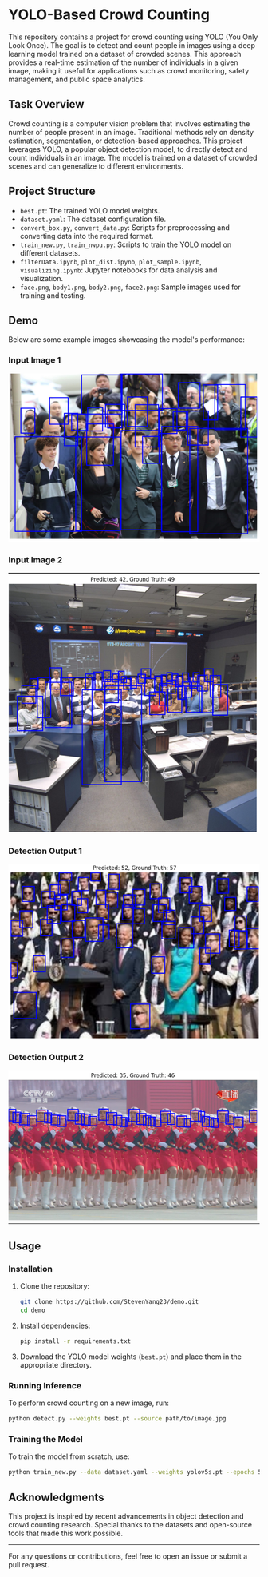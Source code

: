 # YOLO-Based Crowd Counting

This repository contains a project for crowd counting using YOLO (You Only Look Once). The goal is to detect and count people in images using a deep learning model trained on a dataset of crowded scenes. This approach provides a real-time estimation of the number of individuals in a given image, making it useful for applications such as crowd monitoring, safety management, and public space analytics.

## Task Overview
Crowd counting is a computer vision problem that involves estimating the number of people present in an image. Traditional methods rely on density estimation, segmentation, or detection-based approaches. This project leverages YOLO, a popular object detection model, to directly detect and count individuals in an image. The model is trained on a dataset of crowded scenes and can generalize to different environments.

## Project Structure
- `best.pt`: The trained YOLO model weights.
- `dataset.yaml`: The dataset configuration file.
- `convert_box.py`, `convert_data.py`: Scripts for preprocessing and converting data into the required format.
- `train_new.py`, `train_nwpu.py`: Scripts to train the YOLO model on different datasets.
- `filterData.ipynb`, `plot_dist.ipynb`, `plot_sample.ipynb`, `visualizing.ipynb`: Jupyter notebooks for data analysis and visualization.
- `face.png`, `body1.png`, `body2.png`, `face2.png`: Sample images used for training and testing.

## Demo
Below are some example images showcasing the model's performance:

### Input Image 1
![Demo 1](body1.png)

### Input Image 2
![Demo 2](body2.png)

### Detection Output 1
![Demo 3](face.png)

### Detection Output 2
![Demo 4](face2.png)

## Usage
### Installation
1. Clone the repository:
   ```sh
   git clone https://github.com/StevenYang23/demo.git
   cd demo
   ```
2. Install dependencies:
   ```sh
   pip install -r requirements.txt
   ```
3. Download the YOLO model weights (`best.pt`) and place them in the appropriate directory.

### Running Inference
To perform crowd counting on a new image, run:
```sh
python detect.py --weights best.pt --source path/to/image.jpg
```

### Training the Model
To train the model from scratch, use:
```sh
python train_new.py --data dataset.yaml --weights yolov5s.pt --epochs 50
```

## Acknowledgments
This project is inspired by recent advancements in object detection and crowd counting research. Special thanks to the datasets and open-source tools that made this work possible.

---
For any questions or contributions, feel free to open an issue or submit a pull request.

